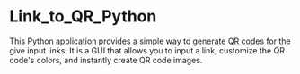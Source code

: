 # Link_to_QR_Python
This Python application provides a simple  way to generate QR codes for the give input links. It is a GUI that allows you to input a link, customize the QR code's colors, and instantly create QR code images. 
